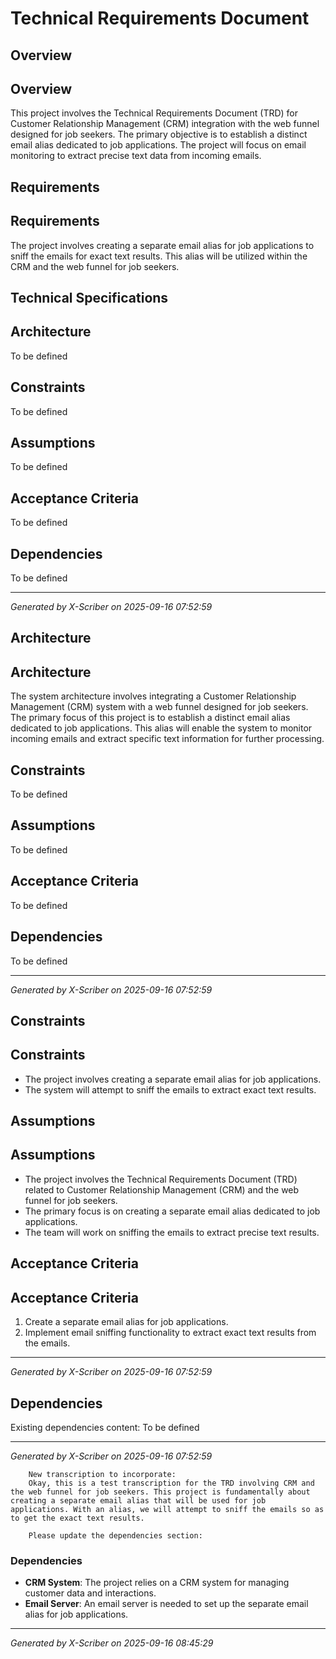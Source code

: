 # Technical Requirements Document

## Overview
## Overview
This project involves the Technical Requirements Document (TRD) for Customer Relationship Management (CRM) integration with the web funnel designed for job seekers. The primary objective is to establish a distinct email alias dedicated to job applications. The project will focus on email monitoring to extract precise text data from incoming emails.

## Requirements
## Requirements
The project involves creating a separate email alias for job applications to sniff the emails for exact text results. This alias will be utilized within the CRM and the web funnel for job seekers.

## Technical Specifications
## Architecture
To be defined

## Constraints
To be defined

## Assumptions
To be defined

## Acceptance Criteria
To be defined

## Dependencies
To be defined

---
*Generated by X-Scriber on 2025-09-16 07:52:59*

## Architecture
## Architecture

The system architecture involves integrating a Customer Relationship Management (CRM) system with a web funnel designed for job seekers. The primary focus of this project is to establish a distinct email alias dedicated to job applications. This alias will enable the system to monitor incoming emails and extract specific text information for further processing.

## Constraints
To be defined

## Assumptions
To be defined

## Acceptance Criteria
To be defined

## Dependencies
To be defined

---
*Generated by X-Scriber on 2025-09-16 07:52:59*

## Constraints
## Constraints
- The project involves creating a separate email alias for job applications.
- The system will attempt to sniff the emails to extract exact text results.

## Assumptions
## Assumptions
- The project involves the Technical Requirements Document (TRD) related to Customer Relationship Management (CRM) and the web funnel for job seekers.
- The primary focus is on creating a separate email alias dedicated to job applications.
- The team will work on sniffing the emails to extract precise text results.

## Acceptance Criteria
## Acceptance Criteria
1. Create a separate email alias for job applications.
2. Implement email sniffing functionality to extract exact text results from the emails.
   
---
*Generated by X-Scriber on 2025-09-16 07:52:59*

## Dependencies
Existing dependencies content:
        To be defined

---
*Generated by X-Scriber on 2025-09-16 07:52:59*

        New transcription to incorporate:
        Okay, this is a test transcription for the TRD involving CRM and the web funnel for job seekers. This project is fundamentally about creating a separate email alias that will be used for job applications. With an alias, we will attempt to sniff the emails so as to get the exact text results.

        Please update the dependencies section: 

### Dependencies
- **CRM System**: The project relies on a CRM system for managing customer data and interactions.
- **Email Server**: An email server is needed to set up the separate email alias for job applications.

---
*Generated by X-Scriber on 2025-09-16 08:45:29*
